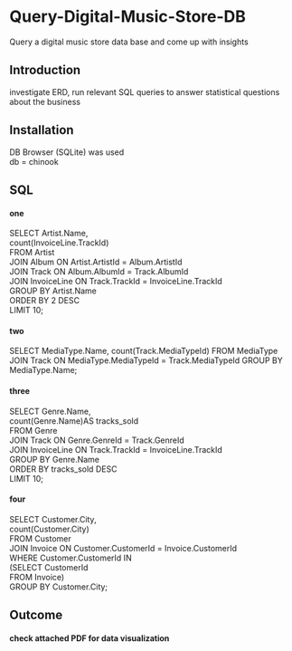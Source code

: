 # Query-Digital-Music-Store-DB
Query a digital music store data base and come up with insights 
## Introduction 
investigate ERD, run relevant SQL queries to answer statistical questions about the business 
## Installation 
DB Browser (SQLite) was used  
db = chinook  
## SQL
#### one
SELECT Artist.Name,  
       count(InvoiceLine.TrackId)  
FROM Artist  
JOIN Album ON Artist.ArtistId = Album.ArtistId  
JOIN Track ON Album.AlbumId = Track.AlbumId  
JOIN InvoiceLine ON Track.TrackId = InvoiceLine.TrackId  
GROUP BY Artist.Name  
ORDER BY 2 DESC  
LIMIT 10;  
#### two
SELECT MediaType.Name,
       count(Track.MediaTypeId)
FROM MediaType
JOIN Track ON MediaType.MediaTypeId = Track.MediaTypeId
GROUP BY MediaType.Name;
#### three
SELECT Genre.Name,  
       count(Genre.Name)AS tracks_sold  
FROM Genre  
JOIN Track ON Genre.GenreId = Track.GenreId  
JOIN InvoiceLine ON Track.TrackId = InvoiceLine.TrackId  
GROUP BY Genre.Name  
ORDER BY tracks_sold DESC  
LIMIT 10;  
#### four
SELECT Customer.City,  
       count(Customer.City)  
FROM Customer  
JOIN Invoice ON Customer.CustomerId = Invoice.CustomerId  
WHERE Customer.CustomerId IN  
    (SELECT CustomerId  
     FROM Invoice)  
GROUP BY Customer.City;  
## Outcome 
#### check attached PDF for data visualization 

